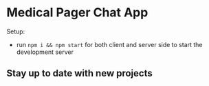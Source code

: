 # Medical Pager Chat App


Setup:
- run ```npm i && npm start``` for both client and server side to start the development server

## Stay up to date with new projects

